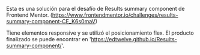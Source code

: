 Esta es una solución para el desafío de Results summary component de Frontend Mentor. (https://www.frontendmentor.io/challenges/results-summary-component-CE_K6s0maV)

Tiene elementos responsive y se utilizó el posicionamiento flex.
El producto finalizado se puede encontrar en 'https://edtwelve.github.io/Results-summary-component/'.